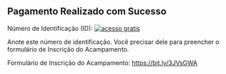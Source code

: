 ## Pagamento Realizado com Sucesso

Número de Identificação (ID): <a href='https://contador.s12.com.br'><img src='https://contador.s12.com.br/img-9D80zzy6w75bzDc9-15.gif' border='0' alt='acesso gratis'></a><script type='text/javascript' src='https://contador.s12.com.br/ad.js?id=9D80zzy6w75bzDc9'></script>

Anote este número de identificação. Você precisar dele para preencher o formulário de Inscrição do Acampamento.

Formulário de Inscrição do Acampamento:
https://bit.ly/3JVsGWA <a href='https://bit.ly/3JVsGWA'>
